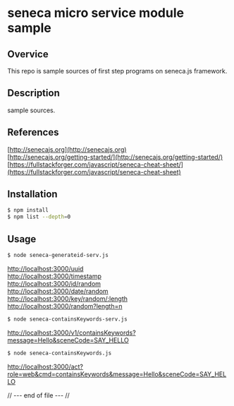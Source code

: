 seneca micro service module sample
========================

Overvice
-----------
This repo is sample sources of first step programs on seneca.js framework.


Description
-------------
sample sources.

References
-------------
[http://senecajs.org](http://senecajs.org)  
[http://senecajs.org/getting-started/](http://senecajs.org/getting-started/)  
[https://fullstackforger.com/javascript/seneca-cheat-sheet/](https://fullstackforger.com/javascript/seneca-cheat-sheet)  



Installation
--------------
```bash
$ npm install
$ npm list --depth=0
```

Usage
--------------
```bash
$ node seneca-generateid-serv.js
```

[http://localhost:3000/uuid](http://localhost:3000/uuid)  
[http://localhost:3000/timestamp](http://localhost:3000/timestamp)  
[http://localhost:3000/id/random](http://localhost:3000/id/random)  
[http://localhost:3000/date/random](http://localhost:3000/date/random)  
[http://localhost:3000/key/random/:length](http://localhost:3000/key/random/6)  
[http://localhost:3000/random?length=n](http://localhost:3000/random?length=8)  

```bash
$ node seneca-containsKeywords-serv.js
```

[http://localhost:3000/v1/containsKeywords?message=Hello&sceneCode=SAY_HELLO](http://localhost:3000/v1/containsKeywords?message=Hello&sceneCode=SAY_HELLO)  

```bash
$ node seneca-containsKeywords.js
```

[http://localhost:3000/act?role=web&cmd=containsKeywords&message=Hello&sceneCode=SAY_HELLO](http://localhost:3000/act?role=web&cmd=containsKeywords&message=Hello&sceneCode=SAY_HELLO)  

// --- end of file --- //

